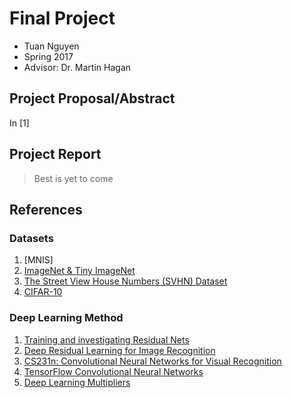 # Final Project
* Tuan Nguyen
* Spring 2017
* Advisor: Dr. Martin Hagan

## Project Proposal/Abstract
In [1]
## Project Report
> Best is yet to come
## References
### Datasets
 1. [MNIS]
 2. [ImageNet & Tiny ImageNet](http://image-net.org)
 3. [The Street View House Numbers (SVHN) Dataset](http://ufldl.stanford.edu/housenumbers/)
 4. [CIFAR-10](http://www.cs.toronto.edu/~kriz/cifar.html)
### Deep Learning Method
 1. [Training and investigating Residual Nets](http://torch.ch/blog/2016/02/04/resnets.html)
 2. [Deep Residual Learning for Image Recognition](https://arxiv.org/abs/1512.03385)
 3. [CS231n: Convolutional Neural Networks for Visual Recognition](http://cs231n.github.io)
 4. [TensorFlow Convolutional Neural Networks](https://www.tensorflow.org/versions/master/tutorials/deep_cnn)
 5. [Deep Learning Multipliers](https://github.com/MatthieuCourbariaux/deep-learning-multipliers)
 
 




